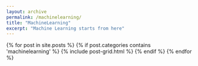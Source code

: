 ```yaml
---
layout: archive
permalink: /machinelearning/
title: "MachineLearning"
excerpt: "Machine Learning starts from here"
---
```


<div class="tiles">
{% for post in site.posts %}
	{% if post.categories contains 'machinelearning' %}
		{% include post-grid.html %}
	{% endif %}
{% endfor %}
</div><!-- /.tiles -->
